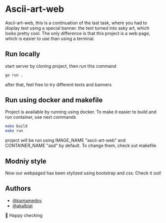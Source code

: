
# Ascii-art-web

Ascii-art-web, this is a continuation of the last task, where you had to display text using a special banner. the text turned into asky art, which looks pretty cool. The only difference is that this project is a web page, which is easier to use than using a terminal.

## Run locally

start server by cloning project, then run this command

```bash
go run .
```

after that, feel free to try different texts and banners


## Run using docker and makefile

Project is available by running using docker. To make it easier to build and run container, use next commands

```bash
make build
make run
```

project will be run using IMAGE_NAME "ascii-art-web" and CONTAINER_NAME "asd" by default. To change them, check out makefile

## Modniy style

Now our webpaged has been stylized using bootstrap and css. Check it out!
## Authors

- [@kamamedov](https://01.alem.school/git/kamamedov)
- [@akalbiat](https://01.alem.school/git/akalbiat)

👋 Happy checking